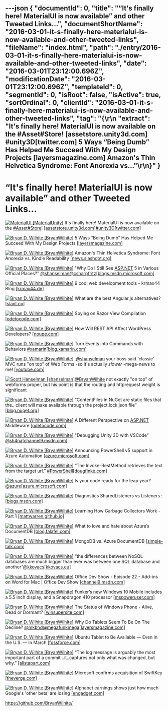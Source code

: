 ---json
{
  "documentId": 0,
  "title": "“It's finally here! MaterialUI is now available” and other Tweeted Links…",
  "documentShortName": "2016-03-01-it-s-finally-here-materialui-is-now-available-and-other-tweeted-links",
  "fileName": "index.html",
  "path": "./entry/2016-03-01-it-s-finally-here-materialui-is-now-available-and-other-tweeted-links",
  "date": "2016-03-01T23:12:00.696Z",
  "modificationDate": "2016-03-01T23:12:00.696Z",
  "templateId": 0,
  "segmentId": 0,
  "isRoot": false,
  "isActive": true,
  "sortOrdinal": 0,
  "clientId": "2016-03-01-it-s-finally-here-materialui-is-now-available-and-other-tweeted-links",
  "tag": "{\r\n  \"extract\": \"It's finally here! MaterialUI is now available on the #Asset#Store! [assetstore.unity3d.com] #unity3D[twitter.com]  5 Ways “Being Dumb” Has Helped Me Succeed With My Design Projects [layersmagazine.com]  Amazon's Thin Helvetica Syndrome: Font Anorexia vs...\"\r\n}"
}
---

# “It's finally here! MaterialUI is now available” and other Tweeted Links…

[<img alt="MaterialUI [MaterialUnity]" src="https://songhay.blob.core.windows.net/shared-social-twitter/MaterialUnity.png">](http://www.materialunity.com/ "MaterialUI [MaterialUnity]") It's finally here! MaterialUI is now available on the [#Asset](http://search.twitter.com/search?q=%23Asset)[#Store](http://search.twitter.com/search?q=%23Store)! [[assetstore.unity3d.com]](https://www.assetstore.unity3d.com/en/#!/content/51870)[#unity3D](http://search.twitter.com/search?q=%23unity3D)[[twitter.com]](https://twitter.com/MaterialUnity/status/689711205351559168/photo/1)

[<img alt="Bryan D. Wilhite [BryanWilhite]" src="https://songhay.blob.core.windows.net/shared-social-twitter/BryanWilhite.jpeg">](http://songhayblog.azurewebsites.net/ "Bryan D. Wilhite [BryanWilhite]") 5 Ways “Being Dumb” Has Helped Me Succeed With My Design Projects [[layersmagazine.com]](http://layersmagazine.com/5-ways-being-dumb-has-helped-me-succeed-with-projects.html)

[<img alt="Bryan D. Wilhite [BryanWilhite]" src="https://songhay.blob.core.windows.net/shared-social-twitter/BryanWilhite.jpeg">](http://songhayblog.azurewebsites.net/ "Bryan D. Wilhite [BryanWilhite]") Amazon's Thin Helvetica Syndrome: Font Anorexia vs. Kindle Readability [[news.slashdot.org]](http://news.slashdot.org/story/16/02/05/1727234/amazons-thin-helvetica-syndrome-font-anorexia-vs-kindle-readability?utm_source=feedly1.0mainlinkanon&utm_medium=feed)

[<img alt="Bryan D. Wilhite [BryanWilhite]" src="https://songhay.blob.core.windows.net/shared-social-twitter/BryanWilhite.jpeg">](http://songhayblog.azurewebsites.net/ "Bryan D. Wilhite [BryanWilhite]") "Why Do I Still See [ASP.NET](http://www.asp.net/) 5 in Various Official Places?" [@shanselman](http://twitter.com/shanselman)[@csharpfritz](http://twitter.com/csharpfritz)[[blogs.msdn.microsoft.com]](https://blogs.msdn.microsoft.com/webdev/2016/02/01/an-update-on-asp-net-core-and-net-core/)

[<img alt="Bryan D. Wilhite [BryanWilhite]" src="https://songhay.blob.core.windows.net/shared-social-twitter/BryanWilhite.jpeg">](http://songhayblog.azurewebsites.net/ "Bryan D. Wilhite [BryanWilhite]") 9 cool web development tools - krmax44 Blog [[krmax44.de]](https://krmax44.de/2016/02/01/9-cool-website-development-tools/)

[<img alt="Bryan D. Wilhite [BryanWilhite]" src="https://songhay.blob.core.windows.net/shared-social-twitter/BryanWilhite.jpeg">](http://songhayblog.azurewebsites.net/ "Bryan D. Wilhite [BryanWilhite]") What are the best Angular.js alternatives? [[slant.co]](http://www.slant.co/topics/4306/~angular-js-alternatives)

[<img alt="Bryan D. Wilhite [BryanWilhite]" src="https://songhay.blob.core.windows.net/shared-social-twitter/BryanWilhite.jpeg">](http://songhayblog.azurewebsites.net/ "Bryan D. Wilhite [BryanWilhite]") Spying on Razor View Compilation [[odetocode.com]](http://odetocode.com/blogs/scott/archive/2016/02/03/spying-on-razor-view-compilation.aspx)

[<img alt="Bryan D. Wilhite [BryanWilhite]" src="https://songhay.blob.core.windows.net/shared-social-twitter/BryanWilhite.jpeg">](http://songhayblog.azurewebsites.net/ "Bryan D. Wilhite [BryanWilhite]") How Will REST API Affect WordPress Developers? [[noupe.com]](http://www.noupe.com/development/cms/how-will-rest-api-affect-wordpress-developers.html)

[<img alt="Bryan D. Wilhite [BryanWilhite]" src="https://songhay.blob.core.windows.net/shared-social-twitter/BryanWilhite.jpeg">](http://songhayblog.azurewebsites.net/ "Bryan D. Wilhite [BryanWilhite]") Turn Events into Commands with Behaviors [#xamarin](http://search.twitter.com/search?q=%23xamarin)[[blog.xamarin.com]](https://blog.xamarin.com/turn-events-into-commands-with-behaviors/)

[<img alt="Bryan D. Wilhite [BryanWilhite]" src="https://songhay.blob.core.windows.net/shared-social-twitter/BryanWilhite.jpeg">](http://songhayblog.azurewebsites.net/ "Bryan D. Wilhite [BryanWilhite]") .[@shanselman](http://twitter.com/shanselman) your boss said 'classic' MVC runs "on top" of Web Forms -so it's actually *slower* -mega-news to me! [[youtube.com]](https://www.youtube.com/watch?v=g2a4W6Q7aRw&feature=youtu.be)

[<img alt="Scott Hanselman [shanselman]" src="https://songhay.blob.core.windows.net/shared-social-twitter/shanselman.jpeg">](http://hanselman.com/ "Scott Hanselman [shanselman]")[@BryanWilhite](http://twitter.com/BryanWilhite) not exactly "on top" of webforms proper, but his point is that the routing and httprequest weight is significant

[<img alt="Bryan D. Wilhite [BryanWilhite]" src="https://songhay.blob.core.windows.net/shared-social-twitter/BryanWilhite.jpeg">](http://songhayblog.azurewebsites.net/ "Bryan D. Wilhite [BryanWilhite]") “ContentFiles in NuGet are static files that the.. client will make available through the project.lock.json file” [[blog.nuget.org]](http://blog.nuget.org/20160126/nuget-contentFiles-demystified.html)

[<img alt="Bryan D. Wilhite [BryanWilhite]" src="https://songhay.blob.core.windows.net/shared-social-twitter/BryanWilhite.jpeg">](http://songhayblog.azurewebsites.net/ "Bryan D. Wilhite [BryanWilhite]") A Different Perspective on [ASP.NET](http://www.asp.net/) Middleware [[odetocode.com]](http://odetocode.com/blogs/scott/archive/2016/02/01/a-different-perspective-on-asp-net-middleware.aspx)

[<img alt="Bryan D. Wilhite [BryanWilhite]" src="https://songhay.blob.core.windows.net/shared-social-twitter/BryanWilhite.jpeg">](http://songhayblog.azurewebsites.net/ "Bryan D. Wilhite [BryanWilhite]") "Debugging Unity 3D with VSCode" [@sh4na](http://twitter.com/sh4na)[[channel9.msdn.com]](https://channel9.msdn.com/coding4fun/blog/Debugging-Unity-3D-with-VSCode)

[<img alt="Bryan D. Wilhite [BryanWilhite]" src="https://songhay.blob.core.windows.net/shared-social-twitter/BryanWilhite.jpeg">](http://songhayblog.azurewebsites.net/ "Bryan D. Wilhite [BryanWilhite]") Announcing PowerShell v5 support in Azure Automation [[azure.microsoft.com]](https://azure.microsoft.com/en-us/blog/announcing-powershell-v5-support-azure-automation/)

[<img alt="Bryan D. Wilhite [BryanWilhite]" src="https://songhay.blob.core.windows.net/shared-social-twitter/BryanWilhite.jpeg">](http://songhayblog.azurewebsites.net/ "Bryan D. Wilhite [BryanWilhite]") “The Invoke-RestMethod retrieves the text from the target url.” [#PowerShell](http://search.twitter.com/search?q=%23PowerShell)[[dougfinke.com]](http://dougfinke.com/blog/web-scraping-with-powershell-csv-files/)

[<img alt="Bryan D. Wilhite [BryanWilhite]" src="https://songhay.blob.core.windows.net/shared-social-twitter/BryanWilhite.jpeg">](http://songhayblog.azurewebsites.net/ "Bryan D. Wilhite [BryanWilhite]") Is your code ready for the leap year? [@azure](http://twitter.com/azure)[[azure.microsoft.com]](https://azure.microsoft.com/en-us/blog/is-your-code-ready-for-the-leap-year/)

[<img alt="Bryan D. Wilhite [BryanWilhite]" src="https://songhay.blob.core.windows.net/shared-social-twitter/BryanWilhite.jpeg">](http://songhayblog.azurewebsites.net/ "Bryan D. Wilhite [BryanWilhite]") Diagnostics SharedListeners vs Listeners : [[blogs.msdn.com]](http://blogs.msdn.com/b/technet/archive/2010/01/27/diagnostics-sharedlisteners-vs-listeners.aspx)

[<img alt="Bryan D. Wilhite [BryanWilhite]" src="https://songhay.blob.core.windows.net/shared-social-twitter/BryanWilhite.jpeg">](http://songhayblog.azurewebsites.net/ "Bryan D. Wilhite [BryanWilhite]") Learning How Garbage Collectors Work - Part 1 [[mattwarren.github.io]](http://mattwarren.github.io/2016/02/04/learning-how-garbage-collectors-work-part-1/)

[<img alt="Bryan D. Wilhite [BryanWilhite]" src="https://songhay.blob.core.windows.net/shared-social-twitter/BryanWilhite.jpeg">](http://songhayblog.azurewebsites.net/ "Bryan D. Wilhite [BryanWilhite]") What to love and hate about Azure’s DocumentDB [[blog.falafel.com]](http://blog.falafel.com/4-what-to-love-and-hate-about-azures-documentdb/)

[<img alt="Bryan D. Wilhite [BryanWilhite]" src="https://songhay.blob.core.windows.net/shared-social-twitter/BryanWilhite.jpeg">](http://songhayblog.azurewebsites.net/ "Bryan D. Wilhite [BryanWilhite]") MongoDB vs. Azure DocumentDB [[simple-talk.com]](https://www.simple-talk.com/cloud/cloud-data/mongodb-vs.-azure-documentdb/)

[<img alt="Bryan D. Wilhite [BryanWilhite]" src="https://songhay.blob.core.windows.net/shared-social-twitter/BryanWilhite.jpeg">](http://songhayblog.azurewebsites.net/ "Bryan D. Wilhite [BryanWilhite]") “the differences between NoSQL databases are much bigger than ever was between one SQL database and another”[@kkovacs](http://twitter.com/kkovacs)[[kkovacs.eu]](http://kkovacs.eu/cassandra-vs-mongodb-vs-couchdb-vs-redis)

[<img alt="Bryan D. Wilhite [BryanWilhite]" src="https://songhay.blob.core.windows.net/shared-social-twitter/BryanWilhite.jpeg">](http://songhayblog.azurewebsites.net/ "Bryan D. Wilhite [BryanWilhite]") Office Dev Show - Episode 22 - Add-ins on Word for Mac | Office Dev Show [[channel9.msdn.com]](https://channel9.msdn.com/Shows/Office-Dev-Show/Office-Dev-Show-Episode-22-Add-ins-on-Word-for-Mac)

[<img alt="Bryan D. Wilhite [BryanWilhite]" src="https://songhay.blob.core.windows.net/shared-social-twitter/BryanWilhite.jpeg">](http://songhayblog.azurewebsites.net/ "Bryan D. Wilhite [BryanWilhite]") Funker’s new Windows 10 Mobile includes a 5.5 inch display, and a Snapdragon 410 processor [[mspoweruser.com]](http://mspoweruser.com/funkers-new-windows-10-mobile-includes-a-5-5-inch-display-and-a-snapdragon-410-processor/)

[<img alt="Bryan D. Wilhite [BryanWilhite]" src="https://songhay.blob.core.windows.net/shared-social-twitter/BryanWilhite.jpeg">](http://songhayblog.azurewebsites.net/ "Bryan D. Wilhite [BryanWilhite]") The Status of Windows Phone - Alive, Dead or Dormant? [[winsupersite.com]](http://winsupersite.com/windows-phone/status-windows-phone-alive-dead-or-dormant)

[<img alt="Bryan D. Wilhite [BryanWilhite]" src="https://songhay.blob.core.windows.net/shared-social-twitter/BryanWilhite.jpeg">](http://songhayblog.azurewebsites.net/ "Bryan D. Wilhite [BryanWilhite]") Why Do Tablets Seem To Be On The Decline? [@mkbhd](http://twitter.com/mkbhd)[@megafunkmega](http://twitter.com/megafunkmega)[[layersmagazine.com]](http://layersmagazine.com/why-do-tablets-seem-to-be-on-decline.html)

[<img alt="Bryan D. Wilhite [BryanWilhite]" src="https://songhay.blob.core.windows.net/shared-social-twitter/BryanWilhite.jpeg">](http://songhayblog.azurewebsites.net/ "Bryan D. Wilhite [BryanWilhite]") Ubuntu Tablet to Be Available — Even in the U.S. — in March [[fossforce.com]](http://fossforce.com/2016/02/ubuntu-tablet-to-be-available-even-in-the-u-s-in-march/)

[<img alt="Bryan D. Wilhite [BryanWilhite]" src="https://songhay.blob.core.windows.net/shared-social-twitter/BryanWilhite.jpeg">](http://songhayblog.azurewebsites.net/ "Bryan D. Wilhite [BryanWilhite]") “The log message is arguably the most important part of a commit ..it..captures not only what was changed, but why.” [[alistapart.com]](http://alistapart.com/article/the-art-of-the-commit)

[<img alt="Bryan D. Wilhite [BryanWilhite]" src="https://songhay.blob.core.windows.net/shared-social-twitter/BryanWilhite.jpeg">](http://songhayblog.azurewebsites.net/ "Bryan D. Wilhite [BryanWilhite]") Microsoft confirms acquisition of SwiftKey [[theverge.com]](http://www.theverge.com/2016/2/3/10903476/microsoft-swiftkey-acquisition-keyboard-artificial-intelligence)

[<img alt="Bryan D. Wilhite [BryanWilhite]" src="https://songhay.blob.core.windows.net/shared-social-twitter/BryanWilhite.jpeg">](http://songhayblog.azurewebsites.net/ "Bryan D. Wilhite [BryanWilhite]") Alphabet earnings shows just how much Google's 'other bets' are losing [[engadget.com]](http://www.engadget.com/2016/02/01/google-alphabet-q4-2015-earnings/)

<https://github.com/BryanWilhite/>
